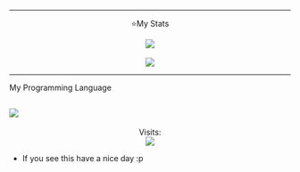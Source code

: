 -----

<p align="center">⭐My Stats</p>
<p align="center">
  <img src="https://github-readme-stats.vercel.app/api?username=TheCuteOwl&theme=nightowl&hide_border&show_icons=true>">
  <br>
  <br>
  <img src="https://github-readme-stats-eight-theta.vercel.app/api/top-langs/?username=TheCuteOwl&layout=compact&langs_count=8&theme=nightowl&locale=fr">
 

----- 

My Programming Language

![](https://skillicons.dev/icons?i=py)
-----
<p align="center"> 
  Visits:<br>
  <img src="https://komarev.com/ghpvc/?username=TheCuteOwl&color=blueviolet" />
</p>

* If you see this have a nice day :p


